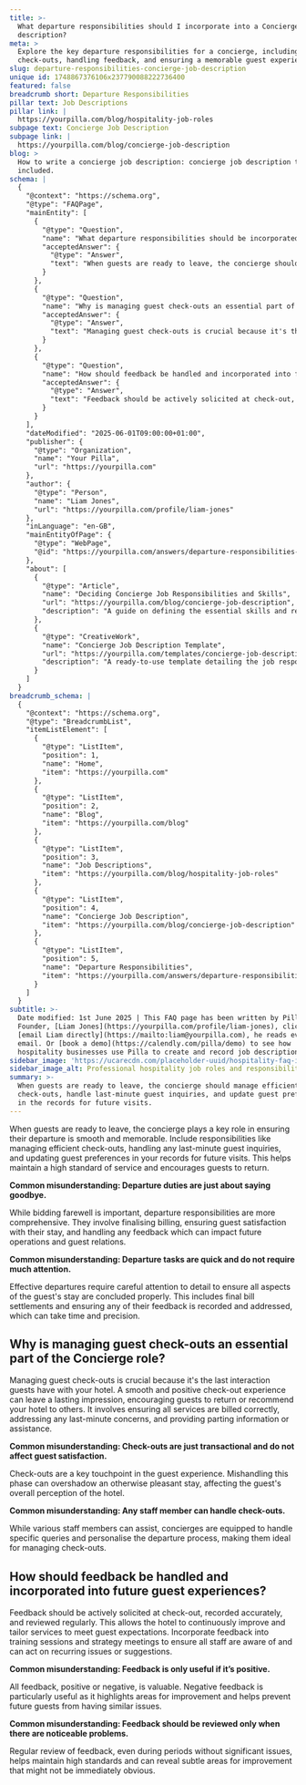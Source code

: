 ```yaml
---
title: >-
  What departure responsibilities should I incorporate into a Concierge job
  description?
meta: >
  Explore the key departure responsibilities for a concierge, including managing
  check-outs, handling feedback, and ensuring a memorable guest experience.
slug: departure-responsibilities-concierge-job-description
unique id: 1748867376106x237790088222736400
featured: false
breadcrumb short: Departure Responsibilities
pillar text: Job Descriptions
pillar link: |
  https://yourpilla.com/blog/hospitality-job-roles
subpage text: Concierge Job Description
subpage link: |
  https://yourpilla.com/blog/concierge-job-description
blog: >
  How to write a concierge job description: concierge job description template
  included.
schema: |
  {
    "@context": "https://schema.org",
    "@type": "FAQPage",
    "mainEntity": [
      {
        "@type": "Question",
        "name": "What departure responsibilities should be incorporated into a Concierge job description?",
        "acceptedAnswer": {
          "@type": "Answer",
          "text": "When guests are ready to leave, the concierge should manage efficient check-outs, handle last-minute guest inquiries, and update guest preferences in the records for future visits. This ensures a smooth departure, maintains a high standard of service, and encourages guests to return."
        }
      },
      {
        "@type": "Question",
        "name": "Why is managing guest check-outs an essential part of the Concierge role?",
        "acceptedAnswer": {
          "@type": "Answer",
          "text": "Managing guest check-outs is crucial because it's the final interaction guests have with your hotel. Ensuring this process is smooth and positive can leave a lasting impression, encourage guests to return, or recommend your hotel to others. It involves billing accuracy, addressing last-minute concerns, and providing parting information or assistance."
        }
      },
      {
        "@type": "Question",
        "name": "How should feedback be handled and incorporated into future guest experiences?",
        "acceptedAnswer": {
          "@type": "Answer",
          "text": "Feedback should be actively solicited at check-out, recorded accurately, and reviewed regularly. This allows the hotel to continuously improve and tailor services to meet guest expectations. Incorporating feedback into training sessions and strategy meetings ensures all staff are aware of and can act on recurring issues or suggestions."
        }
      }
    ],
    "dateModified": "2025-06-01T09:00:00+01:00",
    "publisher": {
      "@type": "Organization",
      "name": "Your Pilla",
      "url": "https://yourpilla.com"
    },
    "author": {
      "@type": "Person",
      "name": "Liam Jones",
      "url": "https://yourpilla.com/profile/liam-jones"
    },
    "inLanguage": "en-GB",
    "mainEntityOfPage": {
      "@type": "WebPage",
      "@id": "https://yourpilla.com/answers/departure-responsibilities-concierge-job-description"
    },
    "about": [
      {
        "@type": "Article",
        "name": "Deciding Concierge Job Responsibilities and Skills",
        "url": "https://yourpilla.com/blog/concierge-job-description",
        "description": "A guide on defining the essential skills and responsibilities for a Concierge role to ensure effective guest service."
      },
      {
        "@type": "CreativeWork",
        "name": "Concierge Job Description Template",
        "url": "https://yourpilla.com/templates/concierge-job-description",
        "description": "A ready-to-use template detailing the job responsibilities of a Concierge in a hospitality establishment."
      }
    ]
  }
breadcrumb_schema: |
  {
    "@context": "https://schema.org",
    "@type": "BreadcrumbList",
    "itemListElement": [
      {
        "@type": "ListItem",
        "position": 1,
        "name": "Home",
        "item": "https://yourpilla.com"
      },
      {
        "@type": "ListItem",
        "position": 2,
        "name": "Blog",
        "item": "https://yourpilla.com/blog"
      },
      {
        "@type": "ListItem",
        "position": 3,
        "name": "Job Descriptions",
        "item": "https://yourpilla.com/blog/hospitality-job-roles"
      },
      {
        "@type": "ListItem",
        "position": 4,
        "name": "Concierge Job Description",
        "item": "https://yourpilla.com/blog/concierge-job-description"
      },
      {
        "@type": "ListItem",
        "position": 5,
        "name": "Departure Responsibilities",
        "item": "https://yourpilla.com/answers/departure-responsibilities-concierge-job-description"
      }
    ]
  }
subtitle: >-
  Date modified: 1st June 2025 | This FAQ page has been written by Pilla
  Founder, [Liam Jones](https://yourpilla.com/profile/liam-jones), click to
  [email Liam directly](https://mailto:liam@yourpilla.com), he reads every
  email. Or [book a demo](https://calendly.com/pilla/demo) to see how
  hospitality businesses use Pilla to create and record job descriptions.
sidebar_image: 'https://ucarecdn.com/placeholder-uuid/hospitality-faq-image.jpg'
sidebar_image_alt: Professional hospitality job roles and responsibilities
summary: >-
  When guests are ready to leave, the concierge should manage efficient
  check-outs, handle last-minute guest inquiries, and update guest preferences
  in the records for future visits.
---
```

When guests are ready to leave, the concierge plays a key role in ensuring their departure is smooth and memorable. Include responsibilities like managing efficient check-outs, handling any last-minute guest inquiries, and updating guest preferences in your records for future visits. This helps maintain a high standard of service and encourages guests to return.

**Common misunderstanding: Departure duties are just about saying goodbye.**

While bidding farewell is important, departure responsibilities are more comprehensive. They involve finalising billing, ensuring guest satisfaction with their stay, and handling any feedback which can impact future operations and guest relations.

**Common misunderstanding: Departure tasks are quick and do not require much attention.**

Effective departures require careful attention to detail to ensure all aspects of the guest's stay are concluded properly. This includes final bill settlements and ensuring any of their feedback is recorded and addressed, which can take time and precision.

## Why is managing guest check-outs an essential part of the Concierge role?

Managing guest check-outs is crucial because it's the last interaction guests have with your hotel. A smooth and positive check-out experience can leave a lasting impression, encouraging guests to return or recommend your hotel to others. It involves ensuring all services are billed correctly, addressing any last-minute concerns, and providing parting information or assistance.

**Common misunderstanding: Check-outs are just transactional and do not affect guest satisfaction.**

Check-outs are a key touchpoint in the guest experience. Mishandling this phase can overshadow an otherwise pleasant stay, affecting the guest's overall perception of the hotel.

**Common misunderstanding: Any staff member can handle check-outs.**

While various staff members can assist, concierges are equipped to handle specific queries and personalise the departure process, making them ideal for managing check-outs.

## How should feedback be handled and incorporated into future guest experiences?

Feedback should be actively solicited at check-out, recorded accurately, and reviewed regularly. This allows the hotel to continuously improve and tailor services to meet guest expectations. Incorporate feedback into training sessions and strategy meetings to ensure all staff are aware of and can act on recurring issues or suggestions.

**Common misunderstanding: Feedback is only useful if it’s positive.**

All feedback, positive or negative, is valuable. Negative feedback is particularly useful as it highlights areas for improvement and helps prevent future guests from having similar issues.

**Common misunderstanding: Feedback should be reviewed only when there are noticeable problems.**

Regular review of feedback, even during periods without significant issues, helps maintain high standards and can reveal subtle areas for improvement that might not be immediately obvious.
